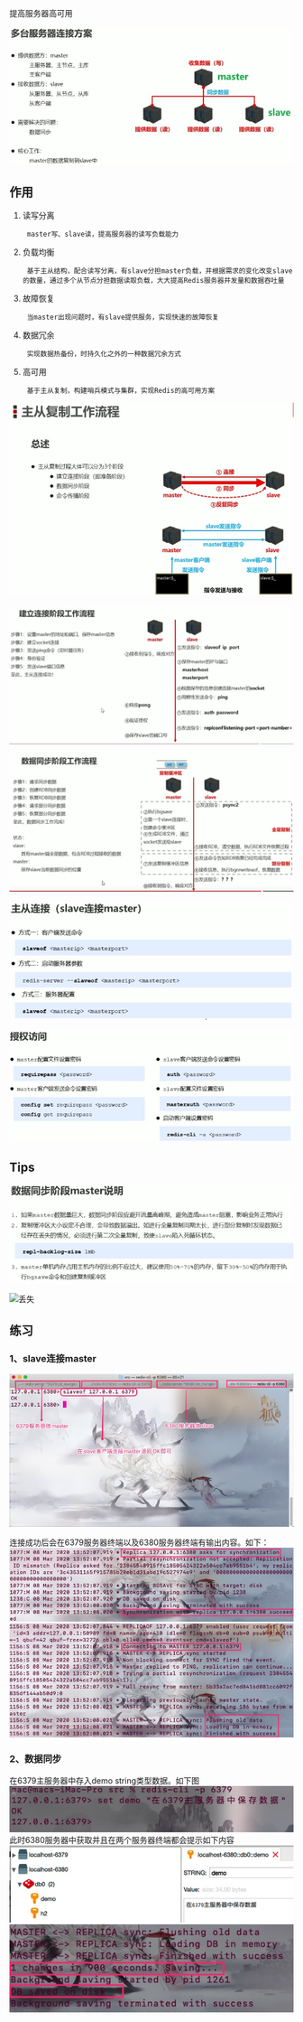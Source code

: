 提高服务器高可用

![丢失](../Redis/资料/主从复制.jpg "主从复制")  

## 作用

1. 读写分离

        master写、slave读，提高服务器的读写负载能力

2. 负载均衡

        基于主从结构，配合读写分离，有slave分担master负载，并根据需求的变化改变slave的数量，通过多个从节点分担数据读取负载，大大提高Redis服务器并发量和数据吞吐量

3. 故障恢复

        当master出现问题时，有slave提供服务，实现快速的故障恢复

4. 数据冗余

        实现数据热备份，时持久化之外的一种数据冗余方式

5. 高可用

        基于主从复制，构建哨兵模式与集群，实现Redis的高可用方案

![丢失](../Redis/资料/主从复制工作流程.jpg "主从复制工作流程")  

![丢失](../Redis/资料/主从复制详细流程.jpg "主从复制详细流程")

![丢失](../Redis/资料/主从复制-数据同步.jpg "主从复制-数据同步")

![丢失](../Redis/资料/主从复制命令.jpg "主从复制命令")

![丢失](../Redis/资料/主从复制授权访问.jpg "主从复制授权访问")


## Tips
![丢失](../Redis/资料/master注意点.jpg "master注意点")

![丢失](../Redis/资料/slave注意点.jpg "slave注意点")


## 练习

### 1、slave连接master

![丢失](../Redis/资料/主从复制练习-连接.jpg "主从复制练习-连接")

连接成功后会在6379服务器终端以及6380服务器终端有输出内容。如下：
![丢失](../Redis/资料/6379服务器提示.jpg "6379服务器提示")
![丢失](../Redis/资料/6380服务器提示.jpg "6380服务器提示")

### 2、数据同步

在6379主服务器中存入demo string类型数据。如下图
![丢失](../Redis/资料/6379主服务器存入数据.jpg "6379主服务器存入数据")
此时6380服务器中获取并且在两个服务器终端都会提示如下内容
![丢失](../Redis/资料/6380服务器同步6379数据.jpg "6380从服务器同步6379数据")
![丢失](../Redis/资料/主从同步终端提示.jpg "主从同步终端提示")
